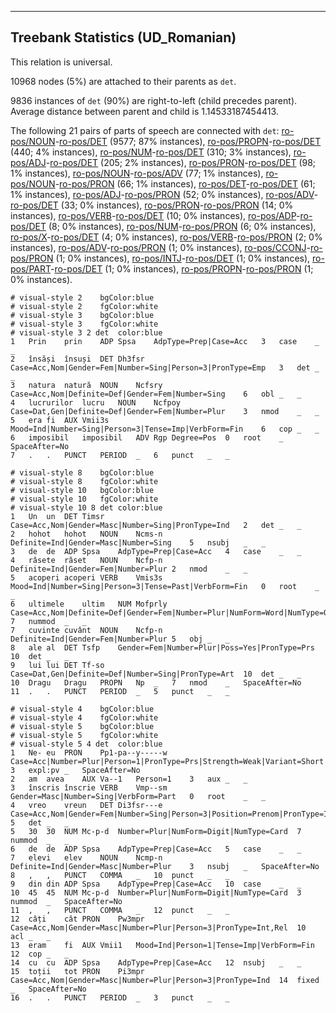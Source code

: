 

--------------------------------------------------------------------------------

## Treebank Statistics (UD_Romanian)

This relation is universal.

10968 nodes (5%) are attached to their parents as `det`.

9836 instances of `det` (90%) are right-to-left (child precedes parent).
Average distance between parent and child is 1.14533187454413.

The following 21 pairs of parts of speech are connected with `det`: [ro-pos/NOUN]()-[ro-pos/DET]() (9577; 87% instances), [ro-pos/PROPN]()-[ro-pos/DET]() (440; 4% instances), [ro-pos/NUM]()-[ro-pos/DET]() (310; 3% instances), [ro-pos/ADJ]()-[ro-pos/DET]() (205; 2% instances), [ro-pos/PRON]()-[ro-pos/DET]() (98; 1% instances), [ro-pos/NOUN]()-[ro-pos/ADV]() (77; 1% instances), [ro-pos/NOUN]()-[ro-pos/PRON]() (66; 1% instances), [ro-pos/DET]()-[ro-pos/DET]() (61; 1% instances), [ro-pos/ADJ]()-[ro-pos/PRON]() (52; 0% instances), [ro-pos/ADV]()-[ro-pos/DET]() (33; 0% instances), [ro-pos/PRON]()-[ro-pos/PRON]() (14; 0% instances), [ro-pos/VERB]()-[ro-pos/DET]() (10; 0% instances), [ro-pos/ADP]()-[ro-pos/DET]() (8; 0% instances), [ro-pos/NUM]()-[ro-pos/PRON]() (6; 0% instances), [ro-pos/X]()-[ro-pos/DET]() (4; 0% instances), [ro-pos/VERB]()-[ro-pos/PRON]() (2; 0% instances), [ro-pos/ADV]()-[ro-pos/PRON]() (1; 0% instances), [ro-pos/CCONJ]()-[ro-pos/PRON]() (1; 0% instances), [ro-pos/INTJ]()-[ro-pos/DET]() (1; 0% instances), [ro-pos/PART]()-[ro-pos/DET]() (1; 0% instances), [ro-pos/PROPN]()-[ro-pos/PRON]() (1; 0% instances).


~~~ conllu
# visual-style 2	bgColor:blue
# visual-style 2	fgColor:white
# visual-style 3	bgColor:blue
# visual-style 3	fgColor:white
# visual-style 3 2 det	color:blue
1	Prin	prin	ADP	Spsa	AdpType=Prep|Case=Acc	3	case	_	_
2	însăși	însuși	DET	Dh3fsr	Case=Acc,Nom|Gender=Fem|Number=Sing|Person=3|PronType=Emp	3	det	_	_
3	natura	natură	NOUN	Ncfsry	Case=Acc,Nom|Definite=Def|Gender=Fem|Number=Sing	6	obl	_	_
4	lucrurilor	lucru	NOUN	Ncfpoy	Case=Dat,Gen|Definite=Def|Gender=Fem|Number=Plur	3	nmod	_	_
5	era	fi	AUX	Vmii3s	Mood=Ind|Number=Sing|Person=3|Tense=Imp|VerbForm=Fin	6	cop	_	_
6	imposibil	imposibil	ADV	Rgp	Degree=Pos	0	root	_	SpaceAfter=No
7	.	.	PUNCT	PERIOD	_	6	punct	_	_

~~~


~~~ conllu
# visual-style 8	bgColor:blue
# visual-style 8	fgColor:white
# visual-style 10	bgColor:blue
# visual-style 10	fgColor:white
# visual-style 10 8 det	color:blue
1	Un	un	DET	Timsr	Case=Acc,Nom|Gender=Masc|Number=Sing|PronType=Ind	2	det	_	_
2	hohot	hohot	NOUN	Ncms-n	Definite=Ind|Gender=Masc|Number=Sing	5	nsubj	_	_
3	de	de	ADP	Spsa	AdpType=Prep|Case=Acc	4	case	_	_
4	râsete	râset	NOUN	Ncfp-n	Definite=Ind|Gender=Fem|Number=Plur	2	nmod	_	_
5	acoperi	acoperi	VERB	Vmis3s	Mood=Ind|Number=Sing|Person=3|Tense=Past|VerbForm=Fin	0	root	_	_
6	ultimele	ultim	NUM	Mofprly	Case=Acc,Nom|Definite=Def|Gender=Fem|Number=Plur|NumForm=Word|NumType=Ord	7	nummod	_	_
7	cuvinte	cuvânt	NOUN	Ncfp-n	Definite=Ind|Gender=Fem|Number=Plur	5	obj	_	_
8	ale	al	DET	Tsfp	Gender=Fem|Number=Plur|Poss=Yes|PronType=Prs	10	det	_	_
9	lui	lui	DET	Tf-so	Case=Dat,Gen|Definite=Def|Number=Sing|PronType=Art	10	det	_	_
10	Dragu	Dragu	PROPN	Np	_	7	nmod	_	SpaceAfter=No
11	.	.	PUNCT	PERIOD	_	5	punct	_	_

~~~


~~~ conllu
# visual-style 4	bgColor:blue
# visual-style 4	fgColor:white
# visual-style 5	bgColor:blue
# visual-style 5	fgColor:white
# visual-style 5 4 det	color:blue
1	Ne-	eu	PRON	Pp1-pa--y-----w	Case=Acc|Number=Plur|Person=1|PronType=Prs|Strength=Weak|Variant=Short	3	expl:pv	_	SpaceAfter=No
2	am	avea	AUX	Va--1	Person=1	3	aux	_	_
3	înscris	înscrie	VERB	Vmp--sm	Gender=Masc|Number=Sing|VerbForm=Part	0	root	_	_
4	vreo	vreun	DET	Di3fsr---e	Case=Acc,Nom|Gender=Fem|Number=Sing|Person=3|Position=Prenom|PronType=Ind	5	det	_	_
5	30	30	NUM	Mc-p-d	Number=Plur|NumForm=Digit|NumType=Card	7	nummod	_	_
6	de	de	ADP	Spsa	AdpType=Prep|Case=Acc	5	case	_	_
7	elevi	elev	NOUN	Ncmp-n	Definite=Ind|Gender=Masc|Number=Plur	3	nsubj	_	SpaceAfter=No
8	,	,	PUNCT	COMMA	_	10	punct	_	_
9	din	din	ADP	Spsa	AdpType=Prep|Case=Acc	10	case	_	_
10	45	45	NUM	Mc-p-d	Number=Plur|NumForm=Digit|NumType=Card	3	nummod	_	SpaceAfter=No
11	,	,	PUNCT	COMMA	_	12	punct	_	_
12	câți	cât	PRON	Pw3mpr	Case=Acc,Nom|Gender=Masc|Number=Plur|Person=3|PronType=Int,Rel	10	acl	_	_
13	eram	fi	AUX	Vmii1	Mood=Ind|Person=1|Tense=Imp|VerbForm=Fin	12	cop	_	_
14	cu	cu	ADP	Spsa	AdpType=Prep|Case=Acc	12	nsubj	_	_
15	toții	tot	PRON	Pi3mpr	Case=Acc,Nom|Gender=Masc|Number=Plur|Person=3|PronType=Ind	14	fixed	_	SpaceAfter=No
16	.	.	PUNCT	PERIOD	_	3	punct	_	_

~~~


